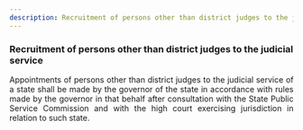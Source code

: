 ```yaml
---
description: Recruitment of persons other than district judges to the judicial service
---
```


### Recruitment of persons other than district judges to the judicial service
<div style="text-align: justify">

Appointments of persons other than district judges to the judicial service of a state shall be made by the governor of the state in accordance with rules made by the governor in that behalf after consultation with the State Public Service Commission and with the high court exercising jurisdiction in relation to such state.
